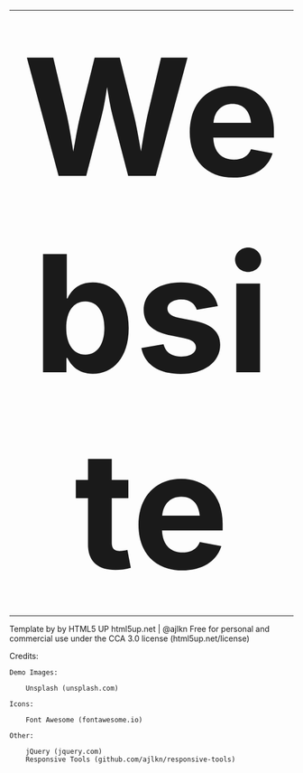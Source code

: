 <hr>
<p  align="center">
<b  style="font-size:30vw;">Website</b>
</p>
<hr>

Template by by HTML5 UP
html5up.net | @ajlkn
Free for personal and commercial use under the CCA 3.0 license (html5up.net/license)

Credits:

	Demo Images:
 
		Unsplash (unsplash.com)

	Icons:
 
		Font Awesome (fontawesome.io)

	Other:
 
		jQuery (jquery.com)
		Responsive Tools (github.com/ajlkn/responsive-tools)
